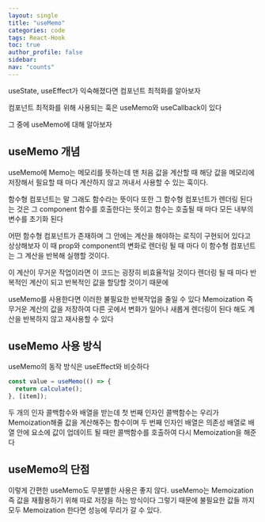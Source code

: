 ```yaml
---
layout: single
title: "useMemo"
categories: code
tags: React-Hook
toc: true
author_profile: false
sidebar:
nav: "counts"
---
```


useState, useEffect가 익숙해졌다면
컴포넌트 최적화를 알아보자

컴포넌트 최적화를 위해 사용되는 훅은
useMemo와
useCallback이 있다

그 중에 useMemo에 대해 알아보자

## useMemo 개념

useMemo에 Memo는 메모리를 뜻하는데
맨 처음 값을 계산할 때 해당 값을 메모리에 저장해서
필요할 때 마다 계산하지 않고 꺼내서 사용할 수 있는 훅이다.

함수형 컴포넌트는 말 그래도 함수라는 뜻이다
또한 그 함수형 컴포넌트가 렌더링 된다는 것은
그 component 함수를 호출한다는 뜻이고
함수는 호출될 때 마다 모든 내부의 변수를 초기화 된다

어떤 함수형 컴포넌트가 존재하며 그 안에는 계산을 해야하는
로직이 구현되어 있다고 상상해보자
이 때 prop와 component의 변화로 렌더링 될 때 마다
이 함수형 컴포넌트는 그 계산을 반복해 실행할 것이다.

이 계산이 무거운 작업이라면 이 코드는 굉장히 비효율적일 것이다
렌더링 될 때 마다 반복적인 계산이 되고 반복적인 값을 할당할 것이기 때문에

useMemo를 사용한다면 이러한 불필요한 반복작업을 줄일 수 있다
Memoization 즉 무거운 계산의 값을 저장하여 다른 곳에서
변화가 일어나 새롭게 렌더링이 된다 해도 계산을 반복하지 않고
재사용할 수 있다

## useMemo 사용 방식

useMemo의 동작 방식은 useEffect와 비슷하다

```javascript
const value = useMemo(() => {
  return calculate();
}, [item]);
```

두 개의 인자 콜백함수와 배열을 받는데
첫 번째 인자인 콜백함수는 우리가 Memoization해줄 값을 계산해주는 함수이며
두 번째 인자인 배열은 의존성 배열로 배열 안에 요소에 값이 업데이트 될 때만
콜백함수를 호출하여 다시 Memoization을 해준다

## useMemo의 단점

이렇게 간편한 useMemo도 무분별한 사용은 좋지 않다.
useMemo는 Memoization 즉 값을 재활용하기 위해 따로 저장을 하는 방식이다
그렇기 때문에 불필요한 값들 까지 모두 Memoization 한다면 성능에 무리가 갈 수 있다.

